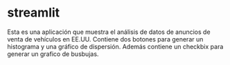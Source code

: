 # streamlit
Esta es una aplicación que muestra el análisis de datos de anuncios de venta de vehículos en EE.UU.
Contiene dos botones para generar un histograma y una gráfico de dispersión. Además contiene un checkbix para generar un grafico de busbujas.